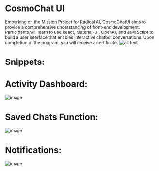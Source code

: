 # CosmoChat UI
Embarking on the Mission Project for Radical AI, CosmoChatUI aims to provide a comprehensive understanding of front-end development. Participants will learn to use React, Material-UI, OpenAI, and JavaScript to build a user interface that enables interactive chatbot conversations. Upon completion of the program, you will receive a certificate. 
![alt text](https://ai.radicalai.app/_next/image?url=https%3A%2F%2Ffirebasestorage.googleapis.com%2Fv0%2Fb%2Fradicalx-68127.appspot.com%2Fo%2FCosmoChat%252FCosmo%2520Chat.png%3Falt%3Dmedia%26token%3D0b05e20c-557b-48cf-99c9-cade4b6865ff&w=1920&q=75)

# Snippets:

# Activity Dashboard:
![image](https://github.com/FarronJones/CosmoChatUI/assets/104745250/78c93dbb-f164-461f-b7d0-fee2366ad44e)

# Saved Chats Function:
![image](https://github.com/FarronJones/CosmoChatUI/assets/104745250/f36b17d8-e0fa-43b0-a8bf-fd944bc1cc72)

# Notifications:
![image](https://github.com/FarronJones/CosmoChatUI/assets/104745250/fdb6c8e6-7b42-4af8-a985-8ec7e6bc398d)


